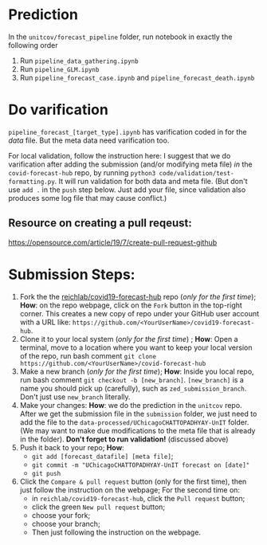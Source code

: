 # Prediction
In the `unitcov/forecast_pipeline` folder, run notebook in exactly the following order
1. Run `pipeline_data_gathering.ipynb`
2. Run `pipeline_GLM.ipynb`
3. Run `pipeline_forecast_case.ipynb` and `pipeline_forecast_death.ipynb`

# Do varification
`pipeline_forecast_[target_type].ipynb` has varification coded in for the _data_ file. 
But the meta data need varification too.

For local validation, follow the instruction here: 
I suggest that we do varification after adding the submission (and/or modifying meta file) *in* the `covid-forecast-hub` repo, by running `python3 code/validation/test-formatting.py`.
It will run validation for both data and meta file. 
(But don't use `add .` in the `push` step below. Just add your file, since validation also produces some log file that may cause conflict.)

## Resource on creating a pull reqeust:
https://opensource.com/article/19/7/create-pull-request-github

# Submission Steps:
1. Fork the the [reichlab/covid19-forecast-hub](https://github.com/reichlab/covid19-forecast-hub) repo (*only for the first time*); 
   **How**: on the repo webpage, click on the `Fork` button in the top-right corner. 
   This creates a new copy of repo under your GitHub user account with a URL like:
   `https://github.com/<YourUserName>/covid19-forecast-hub`.
2. Clone it to your local system (*only for the first time*) ;
    **How**: Open a terminal, move to a location where you want to keep your local version of the repo, run bash comment `git clone https://github.com/<YourUserName>/covid-forecast-hub`
3. Make a new branch (*only for the first time*);
    **How**: Inside you local repo, run bash comment `git checkout -b [new_branch]`. 
    `[new_branch]` is a name you should pick up (carefully), such as `zed_submission_branch`. 
    Don't just use `new_branch` literally.
4. Make your changes:
    **How**: we do the prediction in the `unitcov` repo. 
    After we get the submission file in the `submission` folder, 
    we just need to add the file to the `data-processed/UChicagoCHATTOPADHYAY-UnIT` folder.
    (We may want to make due modifications to the meta file that is already in the folder).
    **Don't forget to run validation!** (discussed above)
5. Push it back to your repo;
    **How**: 
    - `git add [forecast_datafile] [meta file]`;
    - `git commit -m "UChicagoCHATTOPADHYAY-UnIT forecast on [date]"`
    - `git push`
6. Click the `Compare & pull request` button (only for the first time), then just follow the instruction on the webpage;
    For the second time on:
    - in `reichlab/covid19-forecast-hub`, click the `Pull request` button;
    - click the green `New pull request` button;
    - choose your fork;
    - choose your branch;
    - Then just following the instruction on the webpage.
